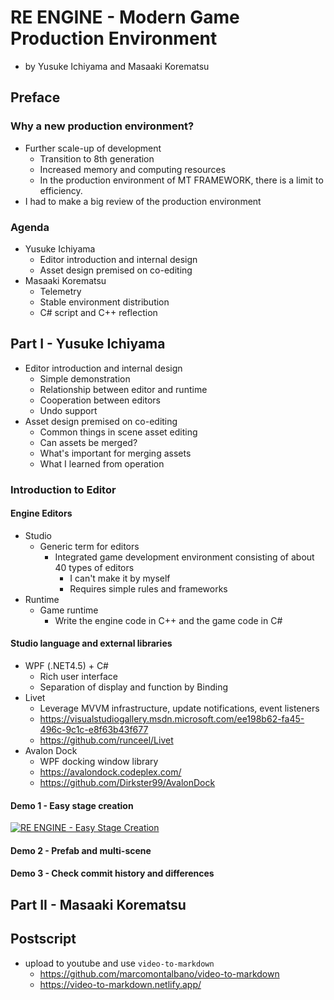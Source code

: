 # RE ENGINE - Modern Game Production Environment

* by Yusuke Ichiyama and Masaaki Korematsu



## Preface

### Why a new production environment?

* Further scale-up of development
  * Transition to 8th generation
  * Increased memory and computing resources
  * In the production environment of MT FRAMEWORK, there is a limit to efficiency.
* I had to make a big review of the production environment


### Agenda

* Yusuke Ichiyama
  * Editor introduction and internal design
  * Asset design premised on co-editing
* Masaaki Korematsu
  * Telemetry
  * Stable environment distribution
  * C# script and C++ reflection



## Part I - Yusuke Ichiyama

* Editor introduction and internal design
  * Simple demonstration
  * Relationship between editor and runtime
  * Cooperation between editors
  * Undo support
* Asset design premised on co-editing
  * Common things in scene asset editing
  * Can assets be merged?
  * What's important for merging assets
  * What I learned from operation


### Introduction to Editor

#### Engine Editors

* Studio
  * Generic term for editors
    * Integrated game development environment consisting of about 40 types of editors
      * I can't make it by myself
      * Requires simple rules and frameworks
* Runtime
  * Game runtime
    * Write the engine code in C++ and the game code in C#

#### Studio language and external libraries

* WPF (.NET4.5) + C#
  * Rich user interface
  * Separation of display and function by Binding
* Livet
  * Leverage MVVM infrastructure, update notifications, event listeners
  * https://visualstudiogallery.msdn.microsoft.com/ee198b62-fa45-496c-9c1c-e8f63b43f677
  * https://github.com/runceel/Livet
* Avalon Dock
  * WPF docking window library
  * https://avalondock.codeplex.com/
  * https://github.com/Dirkster99/AvalonDock

#### Demo 1 - Easy stage creation

[![RE ENGINE - Easy Stage Creation](https://res.cloudinary.com/marcomontalbano/image/upload/v1624010524/video_to_markdown/images/youtube--_v4uhulozwg-c05b58ac6eb4c4700831b2b3070cd403.jpg)](https://www.youtube.com/watch?v=_v4uhulozwg "RE ENGINE - Easy Stage Creation")

#### Demo 2 - Prefab and multi-scene

#### Demo 3 - Check commit history and differences



## Part II - Masaaki Korematsu


## Postscript

* upload to youtube and use `video-to-markdown`
  * https://github.com/marcomontalbano/video-to-markdown
  * https://video-to-markdown.netlify.app/
